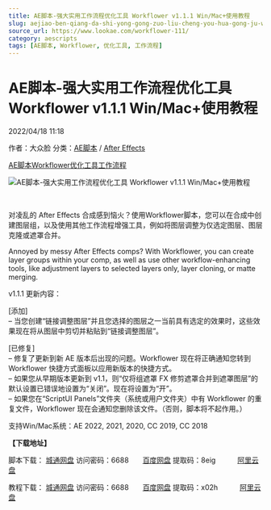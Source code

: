 ```yaml
---
title: AE脚本-强大实用工作流程优化工具 Workflower v1.1.1 Win/Mac+使用教程
slug: aejiao-ben-qiang-da-shi-yong-gong-zuo-liu-cheng-you-hua-gong-ju-workflower-v1-1-1-win-mac-shi-yong-jiao-cheng
source_url: https://www.lookae.com/workflower-111/
category: aescripts
tags: [AE脚本, Workflower, 优化工具, 工作流程]
---
```

# AE脚本-强大实用工作流程优化工具 Workflower v1.1.1 Win/Mac+使用教程

2022/04/18 11:18

作者：大众脸
分类：[AE脚本](https://www.lookae.com/after-effects/aescripts/) / [After Effects](https://www.lookae.com/after-effects/)

[AE脚本](https://www.lookae.com/tag/ae%e8%84%9a%e6%9c%ac/)[Workflower](https://www.lookae.com/tag/workflower/)[优化工具](https://www.lookae.com/tag/%e4%bc%98%e5%8c%96%e5%b7%a5%e5%85%b7/)[工作流程](https://www.lookae.com/tag/%e5%b7%a5%e4%bd%9c%e6%b5%81%e7%a8%8b/)

![AE脚本-强大实用工作流程优化工具 Workflower v1.1.1 Win/Mac+使用教程](https://www.lookae.com/wp-content/uploads/2021/11/Workflower.jpg "AE脚本-强大实用工作流程优化工具 Workflower v1.1.1 Win/Mac+使用教程-LookAE.com")

[﻿﻿﻿](https://cloud.video.taobao.com//play/u/705956171/p/1/e/6/t/1/355133255678.mp4)

对凌乱的 After Effects 合成感到恼火？使用Workflower脚本，您可以在合成中创建图层组，以及使用其他工作流程增强工具，例如将图层调整为仅选定图层、图层克隆或遮罩合并。

Annoyed by messy After Effects comps? With Workflower, you can create layer groups within your comp, as well as use other workflow-enhancing tools, like adjustment layers to selected layers only, layer cloning, or matte merging.

v1.1.1 更新内容：

[添加]  
– 当您创建“链接调整图层”并且您选择的图层之一当前具有选定的效果时，这些效果现在将从图层中剪切并粘贴到“链接调整图层”。

[已修复]  
– 修复了更新到新 AE 版本后出现的问题。Workflower 现在将正确通知您转到 Workflower 快捷方式面板以应用新版本的快捷方式。  
– 如果您从早期版本更新到 v1.1，则“仅将组遮罩 FX 修剪遮罩合并到遮罩图层”的默认设置已错误地设置为“关闭”。现在将设置为“开”。  
– 如果您在“ScriptUI Panels”文件夹（系统或用户文件夹）中有 Workflower 的重复文件，Workflower 现在会通知您删除该文件。（否则，脚本将不起作用。）

支持Win/Mac系统：AE 2022, 2021, 2020, CC 2019, CC 2018

**【下载地址】**

脚本下载： [城通网盘](https://url70.ctfile.com/f/2827370-570281703-1792a7) 访问密码：6688       [百度网盘](https://pan.baidu.com/s/1R-_q-LRTO1hWYXRfRYHPrQ?pwd=8eig) 提取码：8eig           [阿里云盘](https://www.aliyundrive.com/s/vRjfqVkRLAh)

教程下载： [城通网盘](https://url62.ctfile.com/f/680462-520634784-41200a) 访问密码：6688       [百度网盘](https://pan.baidu.com/s/1dljmp0JE8CzG7VVmwubheg) 提取码：x02h           [阿里云盘](https://www.aliyundrive.com/s/Ds7j7Eb4ciG)
